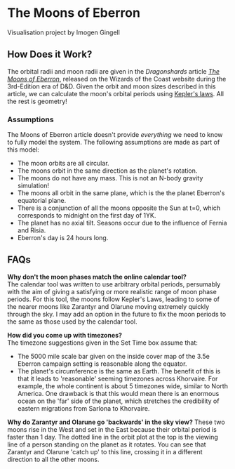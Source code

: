 # The Moons of Eberron
Visualisation project by Imogen Gingell

## How Does it Work?

The orbital radii and moon radii are given in the *Dragonshards* article [*The Moons of Eberron*](https://web.archive.org/web/20150921130448/http://archive.wizards.com/default.asp?x=dnd/ebds/20050307a), released on the Wizards of the Coast website during the 3rd-Edition era of D&D. Given the orbit and moon sizes described in this article, we can calculate the moon's orbital periods using [Kepler's laws](https://en.wikipedia.org/wiki/Kepler%27s_laws_of_planetary_motion). All the rest is geometry! 

### Assumptions

The Moons of Eberron article doesn't provide *everything* we need to know to fully model the system. The following assumptions are made as part of this model:
* The moon orbits are all circular.
* The moons orbit in the same direction as the planet's rotation.
* The moons do not have any mass. This is not an N-body gravity simulation!
* The moons all orbit in the same plane, which is the the planet Eberron's equatorial plane.
* There is a conjunction of all the moons opposite the Sun at t=0, which corresponds to midnight on the first day of 1YK.
* The planet has no axial tilt. Seasons occur due to the influence of Fernia and Risia.
* Eberron's day is 24 hours long.

## FAQs

**Why don't the moon phases match the online calendar tool?**  
The calendar tool was written to use arbitrary orbital periods, persumably with the aim of giving a satisfying or more realistic range of moon phase periods. For this tool, the moons follow Kepler's Laws, leading to some of the nearer moons like Zarantyr and Olarune moving extremely quickly through the sky. I may add an option in the future to fix the moon periods to the same as those used by the calendar tool.

**How did you come up with timezones?**  
The timezone suggestions given in the Set Time box assume that:
* The 5000 mile scale bar given on the inside cover map of the 3.5e Eberron campaign setting is reasonable along the equator.
* The planet's circumference is the same as Earth.
The benefit of this is that it leads to 'reasonable' seeming timezones across Khorvaire. For example, the whole continent is about 5 timezones wide, similar to North America. One drawback is that this would mean there is an enormous ocean on the 'far' side of the planet, which stretches the credibility of eastern migrations from Sarlona to Khorvaire.

**Why do Zarantyr and Olarune go 'backwards' in the sky view?**
These two moons rise in the West and set in the East because their orbital period is faster than 1 day. The dotted line in the orbit plot at the top is the viewing line of a person standing on the planet as it rotates. You can see that Zarantyr and Olarune 'catch up' to this line, crossing it in a different direction to all the other moons.

